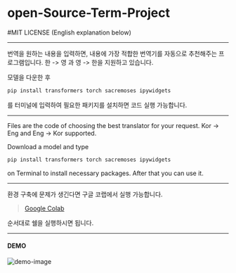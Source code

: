 # open-Source-Term-Project
#MIT LICENSE
(English explanation below)

---

번역을 원하는 내용을 입력하면, 내용에 가장 적합한 번역기를
자동으로 추천해주는 프로그램입니다.
한 -> 영 과 영 -> 한을 지원하고 있습니다.

모델을 다운한 후

```python
pip install transformers torch sacremoses ipywidgets
``` 

를 터미널에 입력하여 필요한 패키지를 설치하면 코드 실행 가능합니다.

---

Files are the code of choosing the best translator for your request. 
Kor -> Eng and Eng -> Kor supported.

Download a model and type
```python
pip install transformers torch sacremoses ipywidgets
``` 
on Terminal to install necessary packages.
After that you can use it.

---

환경 구축에 문제가 생긴다면 구글 코랩에서 실행 가능합니다.

>[Google Colab](https://colab.research.google.com/drive/1WySGvTKokF9fG6M31oHkZjKRQxNdvccs?usp=sharing)

순서대로 쉘을 실행하시면 됩니다.

---
#### DEMO

![demo-image](https://github.com/user-attachments/assets/8d82bc7a-36de-4cfd-bdae-8d83a999e40c)
